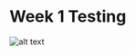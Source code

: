 # Week 1 Testing
![alt text](https://github.com/s00188563/OSDWeek1/master/screenshots/Screenshot1.png?raw=true)
